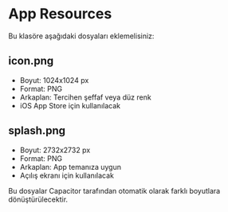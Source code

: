# App Resources

Bu klasöre aşağıdaki dosyaları eklemelisiniz:

## icon.png
- Boyut: 1024x1024 px
- Format: PNG
- Arkaplan: Tercihen şeffaf veya düz renk
- iOS App Store için kullanılacak

## splash.png  
- Boyut: 2732x2732 px
- Format: PNG
- Arkaplan: App temanıza uygun
- Açılış ekranı için kullanılacak

Bu dosyalar Capacitor tarafından otomatik olarak farklı boyutlara dönüştürülecektir.
